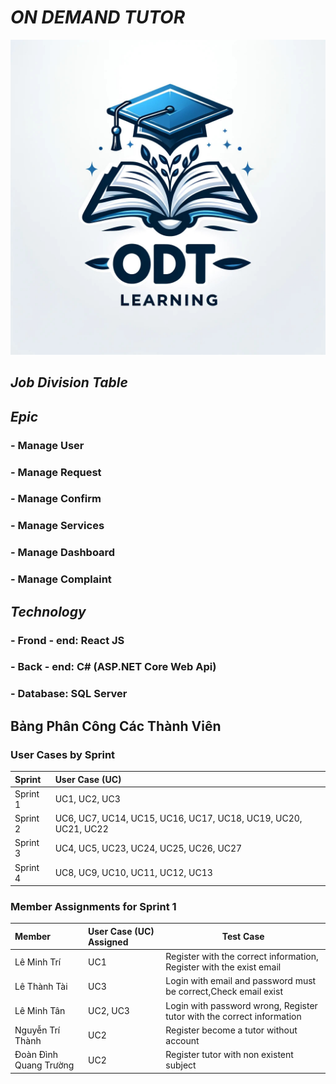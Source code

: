 # _ON DEMAND TUTOR_ 
![My Image](images/z5520680443558_906c7220fd17b60865cf37008a573767.jpg)
## ___Job Division Table___

## ___Epic___
### - Manage User 
### - Manage Request
### - Manage Confirm
### - Manage Services
### - Manage Dashboard
### - Manage Complaint

## ___Technology___
### - Frond - end: React JS
### - Back - end: C# (ASP.NET Core Web Api)
### - Database: SQL Server


## __Bảng Phân Công Các Thành Viên__
### User Cases by Sprint

| Sprint   | User Case (UC)             |
| :------- | :------------------------- |
| Sprint 1 | UC1, UC2, UC3              |
| Sprint 2 | UC6, UC7, UC14, UC15, UC16, UC17, UC18, UC19, UC20, UC21, UC22 |
| Sprint 3 | UC4, UC5, UC23, UC24, UC25, UC26, UC27 |
| Sprint 4 | UC8, UC9, UC10, UC11, UC12, UC13    |

### Member Assignments for Sprint 1

| Member   | User Case (UC) Assigned    |  Test Case |
| :------- | :------------------------- | ----------- |
| Lê Minh Trí | UC1 | Register with the correct information, Register with the exist email |
| Lê Thành Tài | UC3 | Login with email and password must be correct,Check email exist |
| Lê Minh Tân | UC2, UC3 | Login with password wrong, Register tutor with the correct information |
| Nguyễn Trí Thành | UC2 |Register become a tutor without account|
| Đoàn Đình Quang Trường | UC2 | Register tutor with non existent subject | 
